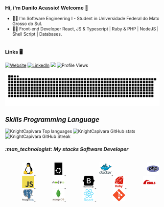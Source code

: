 ### Hi, i'm Danilo Acassio! Welcome 👋

- 👨‍🎓 I'm Software Engineering I - Student in Universidade Federal do Mato Grosso do Sul.
- :man_technologist: Front-end Developer React, JS & Typescript | Ruby & PHP | NodeJS | Shell Script | Databases.

#
### Links 🖥️
[![Website](https://img.shields.io/badge/-Website-1e3f8b?style=flat&color=742774&logo=WebMoney&logoColor=white)](https://www.knightcapivara.com.br/)  [![LinkedIn](https://img.shields.io/badge/-LinkedIn-%230077B5?style=flat&logo=linkedin&logoColor=white)](https://www.linkedin.com/in/knightcapivara/)
 <a href = "mailto:danillo.targino@gmail.com"><img src="https://img.shields.io/badge/-Gmail-c14438?style=flat&logo=Gmail&logoColor=white" target="_blank"></a>
![Profile Views](https://komarev.com/ghpvc/?username=KnightCapivarafl&label=Profile%20views&color=E81DD0&style=flat")
 
 
 ![Snake animation](https://github.com/knightcapivara/knightcapivara/blob/output/github-contribution-grid-snake.svg)
 <br>

## *Skills Programming Language*
![KnightCapivara Top languages](https://github-readme-stats.vercel.app/api/top-langs/?username=KnightCapivara&layout=compact&align=center)
![KnightCapivara GitHub stats](https://github-readme-stats.vercel.app/api?username=KnightCapivara&show_icons=true&theme=vision-friendly-dark&hide=issues,contribs,prs&include_all_commits=true&count_private=true&locale=pt-BR)
![KnightCapivara GitHub Streak](https://github-readme-streak-stats.herokuapp.com?user=KnightCapivara&theme=vision-friendly-dark&border_radius=4&locale=pt_BR)



 <div style="display: inline_block" >
<h3><p align = "justify"><i><b>:man_technologist: My stacks Software Developer</b></i></h3>
<br>
    &nbsp;&nbsp;&nbsp;&nbsp;&nbsp;&nbsp;&nbsp;&nbsp;&nbsp;&nbsp;&nbsp;&nbsp;&nbsp;
     <a href="https://www.linux.org/forums/#linux-tutorials.122" target="_blank" rel="noreferrer"> <img src="https://raw.githubusercontent.com/devicons/devicon/master/icons/linux/linux-original.svg" alt="Knight-Linux" width="40" height="40"/> </a>
    &nbsp;&nbsp;&nbsp;&nbsp;&nbsp;&nbsp;&nbsp;&nbsp;&nbsp;&nbsp;&nbsp;&nbsp;&nbsp;
     <a href="https://ubuntu.com/" target="_blank" rel="noreferrer"> <img src="https://raw.githubusercontent.com/devicons/devicon/master/icons/ubuntu/ubuntu-plain.svg" alt="Knight-Ubuntu" width="40" height="40"/> </a>
    &nbsp;&nbsp;&nbsp;&nbsp;&nbsp;&nbsp;&nbsp;&nbsp;&nbsp;&nbsp;&nbsp;&nbsp;&nbsp;
    <!-- <a href="https://docs.aws.amazon.com/" target="_blank" rel="noreferrer"> <img src="https://raw.githubusercontent.com/devicons/devicon/master/icons/amazonwebservices/amazonwebservices-plain-wordmark.svg" alt="Knight-AWS" width="80" height="60"/> </a> -->
    &nbsp;&nbsp;&nbsp;&nbsp;&nbsp;&nbsp;&nbsp;&nbsp;&nbsp;&nbsp;&nbsp;&nbsp;&nbsp;
     <a href="https://www.docker.com/" target="_blank" rel="noreferrer"> <img src="https://raw.githubusercontent.com/devicons/devicon/master/icons/docker/docker-original-wordmark.svg" alt="Knight-Docker" width="40" height="40"/> </a>
    &nbsp;&nbsp;&nbsp;&nbsp;&nbsp;&nbsp;&nbsp;&nbsp;&nbsp;&nbsp;&nbsp;&nbsp;&nbsp;
    <!-- <a href="https://www.python.org" target="_blank" rel="noreferrer"> <img src="https://raw.githubusercontent.com/devicons/devicon/master/icons/python/python-original.svg" alt="Knight-Python" width="60" height="40"/> </a> -->
    &nbsp;&nbsp;&nbsp;&nbsp;&nbsp;&nbsp;&nbsp;&nbsp;&nbsp;&nbsp;&nbsp;&nbsp;&nbsp;
     <a href="https://www.php.net/docs.php" target="_blank" rel="noreferrer"> <img src="https://raw.githubusercontent.com/devicons/devicon/master/icons/php/php-original.svg" alt="Knight-PhP" width="40" height="40"/> </a>
     &nbsp;&nbsp;&nbsp;&nbsp;&nbsp;&nbsp;&nbsp;&nbsp;&nbsp;&nbsp;&nbsp;&nbsp;&nbsp;
     <a href="https://developer.mozilla.org/en-US/docs/Web/JavaScript" target="_blank" rel="noreferrer"> <img src="https://raw.githubusercontent.com/devicons/devicon/master/icons/javascript/javascript-original.svg" alt="Knight-Javascript" width="40" height="40"/> </a>
    &nbsp;&nbsp;&nbsp;&nbsp;&nbsp;&nbsp;&nbsp;&nbsp;&nbsp;&nbsp;&nbsp;&nbsp;&nbsp;
      <a href="https://nodejs.org" target="_blank" rel="noreferrer"> <img src="https://raw.githubusercontent.com/devicons/devicon/master/icons/nodejs/nodejs-original-wordmark.svg" alt="Knight-Nodejs" width="40" height="40"/> </a>
    &nbsp;&nbsp;&nbsp;&nbsp;&nbsp;&nbsp;&nbsp;&nbsp;&nbsp;&nbsp;&nbsp;&nbsp;&nbsp;
    <a href="https://getbootstrap.com" target="_blank" rel="noreferrer"> <img src="https://raw.githubusercontent.com/devicons/devicon/master/icons/bootstrap/bootstrap-plain-wordmark.svg" alt="Knight-Bootstrap" width="40" height="40"/> </a>
     &nbsp;&nbsp;&nbsp;&nbsp;&nbsp;&nbsp;&nbsp;&nbsp;&nbsp;&nbsp;&nbsp;&nbsp;&nbsp;
    <a href="https://www.ruby-lang.org/pt/" target="_blank" rel="noreferrer"> <img src="https://raw.githubusercontent.com/devicons/devicon/master/icons/ruby/ruby-plain-wordmark.svg" alt="Knight-Ruby" width="40" height="40"/> </a>
     &nbsp;&nbsp;&nbsp;&nbsp;&nbsp;&nbsp;&nbsp;&nbsp;&nbsp;&nbsp;&nbsp;&nbsp;&nbsp;
    <a href="https://rubyonrails.org/" target="_blank" rel="noreferrer"> <img src="https://raw.githubusercontent.com/devicons/devicon/master/icons/rails/rails-plain-wordmark.svg" alt="Knight-RubyOnRails" width="40" height="40"/> </a>
     &nbsp;&nbsp;&nbsp;&nbsp;&nbsp;&nbsp;&nbsp;&nbsp;&nbsp;&nbsp;&nbsp;&nbsp;&nbsp;
    <a href="https://www.postgresql.org/docs/" target="_blank" rel="noreferrer"> <img src="https://raw.githubusercontent.com/devicons/devicon/master/icons/postgresql/postgresql-original-wordmark.svg" alt="Knight-PostgreSQL" width="40" height="40"/> </a>
     &nbsp;&nbsp;&nbsp;&nbsp;&nbsp;&nbsp;&nbsp;&nbsp;&nbsp;&nbsp;&nbsp;&nbsp;&nbsp;
    <a href="https://www.mongodb.com/docs/" target="_blank" rel="noreferrer"> <img src="https://raw.githubusercontent.com/devicons/devicon/master/icons/mongodb/mongodb-original-wordmark.svg" alt="Knight-MongoDB" width="40" height="40"/> </a>
     &nbsp;&nbsp;&nbsp;&nbsp;&nbsp;&nbsp;&nbsp;&nbsp;&nbsp;&nbsp;&nbsp;&nbsp;&nbsp;
    <a href="https://reactjs.org/" target="_blank" rel="noreferrer"> <img src="https://raw.githubusercontent.com/devicons/devicon/master/icons/react/react-original-wordmark.svg" alt="Knight-React" width="40" height="40"/> </a>
     &nbsp;&nbsp;&nbsp;&nbsp;&nbsp;&nbsp;&nbsp;&nbsp;&nbsp;&nbsp;&nbsp;&nbsp;&nbsp;
    <a href="https://git-scm.com/doc/" target="_blank" rel="noreferrer"> <img src="https://raw.githubusercontent.com/devicons/devicon/master/icons/git/git-original.svg" alt="Knight-Git" width="40" height="40"/> </a>
  </p>
</div>
